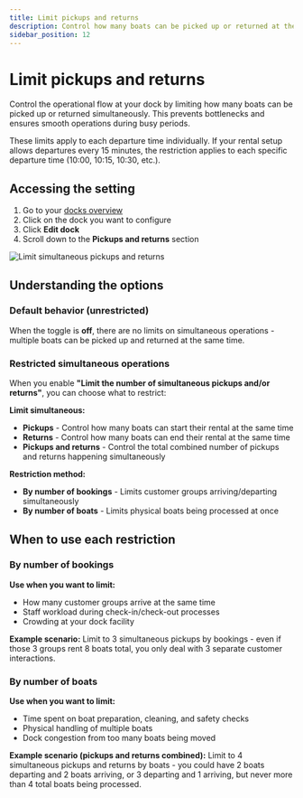 ```yaml
---
title: Limit pickups and returns
description: Control how many boats can be picked up or returned at the same time at your dock
sidebar_position: 12
---
```


# Limit pickups and returns

Control the operational flow at your dock by limiting how many boats can be picked up or returned simultaneously. This prevents bottlenecks and ensures smooth operations during busy periods.

These limits apply to each departure time individually. If your rental setup allows departures every 15 minutes, the restriction applies to each specific departure time (10:00, 10:15, 10:30, etc.).

## Accessing the setting

1. Go to your [docks overview](https://dashboard.letsbook.app/docks)
2. Click on the dock you want to configure
3. Click **Edit dock**
4. Scroll down to the **Pickups and returns** section

![Limit simultaneous pickups and returns](./graphics/limit_simultaneous.gif)

## Understanding the options

### Default behavior (unrestricted)

When the toggle is **off**, there are no limits on simultaneous operations - multiple boats can be picked up and returned at the same time.

### Restricted simultaneous operations

When you enable **"Limit the number of simultaneous pickups and/or returns"**, you can choose what to restrict:

**Limit simultaneous:**

- **Pickups** - Control how many boats can start their rental at the same time
- **Returns** - Control how many boats can end their rental at the same time
- **Pickups and returns** - Control the total combined number of pickups and returns happening simultaneously

**Restriction method:**

- **By number of bookings** - Limits customer groups arriving/departing simultaneously
- **By number of boats** - Limits physical boats being processed at once

## When to use each restriction

### By number of bookings

**Use when you want to limit:**

- How many customer groups arrive at the same time
- Staff workload during check-in/check-out processes
- Crowding at your dock facility

**Example scenario:**
Limit to 3 simultaneous pickups by bookings - even if those 3 groups rent 8 boats total, you only deal with 3 separate customer interactions.

### By number of boats

**Use when you want to limit:**

- Time spent on boat preparation, cleaning, and safety checks
- Physical handling of multiple boats
- Dock congestion from too many boats being moved

**Example scenario (pickups and returns combined):**
Limit to 4 simultaneous pickups and returns by boats - you could have 2 boats departing and 2 boats arriving, or 3 departing and 1 arriving, but never more than 4 total boats being processed.
